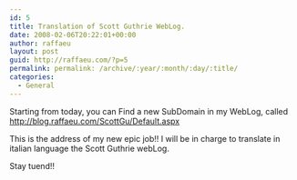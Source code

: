 ```yaml
---
id: 5
title: Translation of Scott Guthrie WebLog.
date: 2008-02-06T20:22:01+00:00
author: raffaeu
layout: post
guid: http://raffaeu.com/?p=5
permalink: permalink: /archive/:year/:month/:day/:title/
categories:
  - General
---
```

Starting from today, you can Find a new SubDomain in my WebLog, called <http://blog.raffaeu.com/ScottGu/Default.aspx>

This is the address of my new epic job!! I will be in charge to translate in italian language the Scott Guthrie webLog.

Stay tuend!!